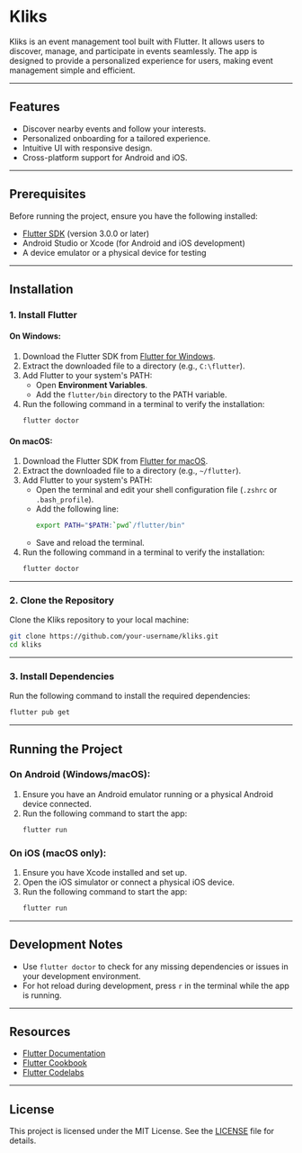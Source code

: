 # Kliks

Kliks is an event management tool built with Flutter. It allows users to discover, manage, and participate in events seamlessly. The app is designed to provide a personalized experience for users, making event management simple and efficient.

---

## Features

- Discover nearby events and follow your interests.
- Personalized onboarding for a tailored experience.
- Intuitive UI with responsive design.
- Cross-platform support for Android and iOS.

---

## Prerequisites

Before running the project, ensure you have the following installed:

- [Flutter SDK](https://docs.flutter.dev/get-started/install) (version 3.0.0 or later)
- Android Studio or Xcode (for Android and iOS development)
- A device emulator or a physical device for testing

---

## Installation

### 1. Install Flutter

#### On Windows:
1. Download the Flutter SDK from [Flutter for Windows](https://docs.flutter.dev/get-started/install/windows).
2. Extract the downloaded file to a directory (e.g., `C:\flutter`).
3. Add Flutter to your system's PATH:
   - Open **Environment Variables**.
   - Add the `flutter/bin` directory to the PATH variable.
4. Run the following command in a terminal to verify the installation:
   ```bash
   flutter doctor
   ```

#### On macOS:
1. Download the Flutter SDK from [Flutter for macOS](https://docs.flutter.dev/get-started/install/macos).
2. Extract the downloaded file to a directory (e.g., `~/flutter`).
3. Add Flutter to your system's PATH:
   - Open the terminal and edit your shell configuration file (`.zshrc` or `.bash_profile`).
   - Add the following line:
     ```bash
     export PATH="$PATH:`pwd`/flutter/bin"
     ```
   - Save and reload the terminal.
4. Run the following command in a terminal to verify the installation:
   ```bash
   flutter doctor
   ```

---

### 2. Clone the Repository

Clone the Kliks repository to your local machine:
```bash
git clone https://github.com/your-username/kliks.git
cd kliks
```

---

### 3. Install Dependencies

Run the following command to install the required dependencies:
```bash
flutter pub get
```

---

## Running the Project

### On Android (Windows/macOS):
1. Ensure you have an Android emulator running or a physical Android device connected.
2. Run the following command to start the app:
   ```bash
   flutter run
   ```

### On iOS (macOS only):
1. Ensure you have Xcode installed and set up.
2. Open the iOS simulator or connect a physical iOS device.
3. Run the following command to start the app:
   ```bash
   flutter run
   ```

---

## Development Notes

- Use `flutter doctor` to check for any missing dependencies or issues in your development environment.
- For hot reload during development, press `r` in the terminal while the app is running.

---

## Resources

- [Flutter Documentation](https://docs.flutter.dev/)
- [Flutter Cookbook](https://docs.flutter.dev/cookbook)
- [Flutter Codelabs](https://docs.flutter.dev/codelabs)

---

## License

This project is licensed under the MIT License. See the [LICENSE](LICENSE) file for details.

